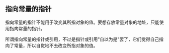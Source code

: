 ## 指向常量的指针

指向常量的指针不能用于改变其所指对象的值。要想存放常量对象的地址，只能使用指向常量的指针。

所谓指向常量的指针或引用，不过是指针或引用"自以为是"罢了，它们觉得自己指向了常量，所以自觉地不去改变所指对象的值。
